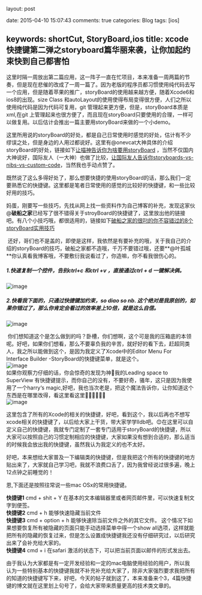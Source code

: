 layout: post

date: 2015-04-10 15:07:43
comments: true
categories: Blog
tags: [ios]

keywords: shortCut, StoryBoard,ios
title: xcode快捷键第二弹之storyboard篇华丽来袭，让你加起约束快到自己都害怕
---

这里时隔一周放出第二篇应用，这一阵子一直在忙项目，本来准备一周两篇的节奏，但是现在悲催的改成了一周一篇了。因为老版的程序员都习惯使用纯代码去写一个应用，但是随着苹果的推广，storyBoard的使用越来越方便，随着Xcode6和ios8的出现。size Class 和autoLayout的使用使得布局变得很方便，人们之所以使用纯代码是因为代码可复用，git 管理起来更方便，但是，storyBoard本质是xml,在git 上管理起来也很方便了，而且现在storyBoard只要使用的合理，一样可以做复用。以后估计会推出一篇主要用storyBoard来做的一个小demo。    

这里所用说的storyBoard的好处，都是自己日常使用时感觉的好处，估计有不少缪误之处，但是身边的人用过都说好。这里有@onevcat大神具体的介绍storyBoard的好处，链接如下[让喵神告诉你为啥要用storyBoard](http://onevcat.com/2014/10/ib-customize-view/) ，当然不仅国内大神说好，国际友人（一大神）也做了比较，[让国际友人告诉你storyboards-vs-nibs-vs-custom-code](http://www.toptal.com/ios/ios-user-interfaces-storyboards-vs-nibs-vs-custom-code)，当然我也手动点赞了。  

既然说了这么多得好处了，那么想要快捷的使用storyBoard的话，那么我们一定要熟悉它的快捷键。这里都是笔者日常使用的感觉的比较好的快捷键，和一些比较好用的技巧。    

 妈蛋，刚要写一些技巧，先找从网上找一些资料作为自己博客的补充，发现这家伙@**破船之家**已经写了很不错得关于stroyBoard的快捷键了，这里放出他的链接吧。有八个小技巧哦，都很适用的，链接如下[破船之家的很叼的你不容错过的8个storyBoard实用技巧](http://beyondvincent.com/blog/2014/03/19/18-tips-for-working-effectively-with-interface-builder/)  
  
   还好，哥们也不是盖的，即使是这样，我依然是有要补充的哦，关于我自己的介绍的storyBoard的技巧，破船之家都不造哦，千万不要错过哦，还要**@叶孤城**你认真看我博客哦，不要敷衍我说看过了，你造嘛，你不看我很伤心的。    
  
##### 1.快速复制一个控件，告别ctrl+c 和ctrl +v   ，直接通过ctrl + d 一键解决俩。
![image](http://m3.img.srcdd.com/farm5/d/2014/1227/23/05604E5C29651855F8B26D2EA46C63B0_ORIG_1265_658.gif)  
  

#####  2.快看我下面的，只通过快捷键加约束，so diao so nb.  这个绝对是我原创的，如果你错过了，那么你肯定会看过的效率差上10倍，就是这么自信。
![image](http://m1.img.srcdd.com/farm5/d/2014/1228/00/8E3F2258173801D77722ECC6952357E6_ORIG_1264_658.gif)  
  
 你们想知道这个是怎么做到的吗？卧槽，你们想啊，这个可是我的压箱底的本领呢。好吧，如果你们想看，那么不要辜负我的辛苦，就好好的看下去，赶超同类人，我之所以能做到这个，是因为我定义了Xcode中的Editor Menu For Interface Builder -StoryBoard的快捷键菜单，就是这个。  
![image](http://m2.img.srcdd.com/farm5/d/2014/1228/00/010D4987FEEFCC6982DC8CC2AD9BCA2C_B800_2400_800_628.png)  
如果你观察力仔细的话，你会惊奇的发现为神🐴我的LeadIng space to SuperView 有快捷键提示，而你自己的没有，不要好奇，骚年，这只是因为我使用了一个harry‘s magic,好吧，我也当次老是，把这个魔法告诉你，让你知道这个东西是在哪里改得，看这里看这里🔽🔽🔽🔽🔽🔽  
![image](http://m2.img.srcdd.com/farm5/d/2014/1228/00/B2C95826EE0648E10941FD5E26D48383_B500_900_500_518.png)    

这里包含了所有的Xcode的相关的快捷键，好吧，看到这个，我以后再也不想写xcode相关的快捷键了，以后给大家上干货，带大家学学lldb吧。😊在这里可以自定义自己的快捷键，我就专门定制了一套专门适用于storyBoard的快捷键，所以大家可以按照自己的习惯定制相应的快捷键，大家如果没有想到合适的，那么适当的时候我会放出我的快捷键，虽然我认为我定义的也不太好。  
  
好吧，本来想给大家普及一下编辑类的快捷键，但是我把这个所有的快捷键的地方贴出来了，大家就自己学习吧，我就不浪费口舌了，因为我曾经说过很多遍，晚上12点钟之前睡觉的！  
      
恩,下面还是按照往常说一些mac OSx的常用快捷键。    

**快捷键1**  cmd + shit + Y 在基本的文本编辑器里或者网页邮件里，可以快速复制文字到便签。  
**快捷键2**  cmd + h  能够快速隐藏当前文件  
**快捷键3**  cmd + option + h  能够快速除当前文件之外的其它文件。 这个情况下如果想要恢复所有被隐藏的页面只能手动选择菜单中得一个show all选项，这样就能把所有的隐藏的恢复过来，但是怎么设置成快捷键我还没有仔细研究过，以后研究出来了会补充给大家的。   
**快捷键4**  cmd + i 在safari 激活的状态下，可以把当前页面以邮件的形式发出去。  
  
  
由于我认为大家都是有一定开发经验和一定的mac电脑使用经验的用户，所以我认为一些特别基本的快捷键我就不补充补充给大家了，除非大家强烈要求我把所有的知道的快捷键写下来，好吧，今天的帖子就到这了，本来准备来个3，4篇快捷键的博文就在这里划上句号了，会给大家带来质量更高的技术类文章的。







  

 
